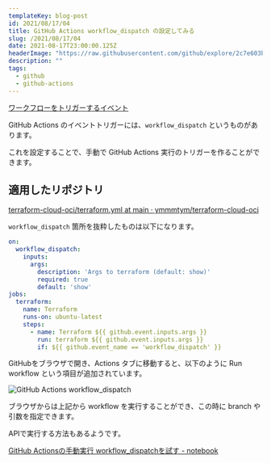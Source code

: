 ```yaml
---
templateKey: blog-post
id: 2021/08/17/04
title: GitHub Actions workflow_dispatch の設定してみる
slug: /2021/08/17/04
date: 2021-08-17T23:00:00.125Z
headerImage: "https://raw.githubusercontent.com/github/explore/2c7e603b797535e5ad8b4beb575ab3b7354666e1/topics/actions/actions.png"
description: ""
tags:
  - github
  - github-actions
---
```


[ワークフローをトリガーするイベント](https://docs.github.com/ja/actions/reference/events-that-trigger-workflows#workflow_dispatch)

GitHub Actions のイベントトリガーには、`workflow_dispatch` というものがあります。

これを設定することで、手動で GitHub Actions 実行のトリガーを作ることができます。

## 適用したリポジトリ

[terraform-cloud-oci/terraform.yml at main · ymmmtym/terraform-cloud-oci](https://github.com/ymmmtym/terraform-cloud-oci/blob/main/.github/workflows/terraform.yml)

`workflow_dispatch` 箇所を抜粋したものは以下になります。

```yaml
on:
  workflow_dispatch:
    inputs:
      args:
        description: 'Args to terraform (default: show)'
        required: true
        default: 'show'
jobs:
  terraform:
    name: Terraform
    runs-on: ubuntu-latest
    steps:
      - name: Terraform ${{ github.event.inputs.args }}
        run: terraform ${{ github.event.inputs.args }}
        if: ${{ github.event_name == 'workflow_dispatch' }}
```

GitHubをブラウザで開き、Actions タブに移動すると、以下のように Run workflow という項目が追加されています。

![GitHub Actions workflow_dispatch](https://i.imgur.com/x4KnxB5.png)

ブラウザからは上記から workflow を実行することができ、この時に branch や引数を指定できます。

APIで実行する方法もあるようです。

[GitHub Actionsの手動実行 workflow_dispatchを試す - notebook](https://swfz.hatenablog.com/entry/2020/07/10/201136)
